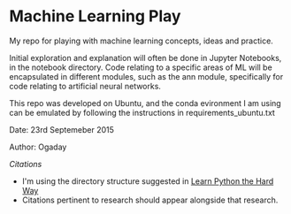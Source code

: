 Machine Learning Play
=====================

My repo for playing with machine learning concepts, ideas and practice.

Initial exploration and explanation will often be done in Jupyter Notebooks, in the notebook directory. Code relating to a specific areas of ML will be encapsulated in different modules, such as the ann module, specifically for code relating to artificial neural networks.

This repo was developed on Ubuntu, and the conda evironment I am using can be emulated by following the instructions in requirements\_ubuntu.txt

Date: 23rd Septemeber 2015

Author: Ogaday

*Citations*
 - I'm using the directory structure suggested in [Learn Python the Hard Way](http://learnpythonthehardway.org/book/ex46.html)
 - Citations pertinent to research should appear alongside that research.
